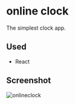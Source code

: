 # online clock

The simplest clock app.

## Used

- React

## Screenshot

![onlineclock](https://user-images.githubusercontent.com/60543825/74903793-62e8cd00-53ed-11ea-8170-580e386f9c7c.png)